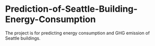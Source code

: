 # Prediction-of-Seattle-Building-Energy-Consumption
The project is for predicting energy consumption and GHG emission of Seattle buildings.
